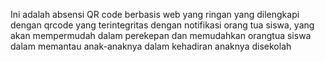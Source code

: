Ini adalah absensi QR code berbasis web yang ringan yang dilengkapi dengan qrcode yang terintegritas dengan notifikasi orang tua siswa, yang akan mempermudah dalam perekepan dan memudahkan orangtua siswa dalam memantau anak-anaknya dalam kehadiran anaknya disekolah
